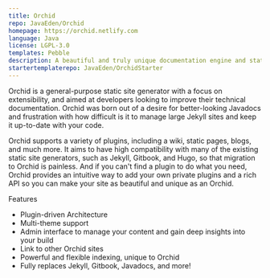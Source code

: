 ```yaml
---
title: Orchid
repo: JavaEden/Orchid
homepage: https://orchid.netlify.com
language: Java
license: LGPL-3.0
templates: Pebble
description: A beautiful and truly unique documentation engine and static site generator.
startertemplaterepo: JavaEden/OrchidStarter
---
```


Orchid is a general-purpose static site generator with a focus on extensibility, and aimed at developers looking to improve their technical documentation. Orchid was born out of a desire for better-looking Javadocs and frustration with how difficult is it to manage large Jekyll sites and keep it up-to-date with your code.

Orchid supports a variety of plugins, including a wiki, static pages, blogs, and much more. It aims to have high compatibility with many of the existing static site generators, such as Jekyll, Gitbook, and Hugo, so that migration to Orchid is painless. And if you can't find a plugin to do what you need, Orchid provides an intuitive way to add your own private plugins and a rich API so you can make your site as beautiful and unique as an Orchid.

Features

- Plugin-driven Architecture
- Multi-theme support
- Admin interface to manage your content and gain deep insights into your build
- Link to other Orchid sites
- Powerful and flexible indexing, unique to Orchid
- Fully replaces Jekyll, Gitbook, Javadocs, and more!
